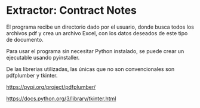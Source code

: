 # Extractor: Contract Notes

El programa recibe un directorio dado por el usuario, donde busca todos los archivos pdf y crea un archivo Excel, con los datos deseados de este tipo de documento.

Para usar el programa sin necesitar Python instalado, se puede crear un ejecutable usando pyinstaller.

De las librerias utilizadas, las únicas que no son convencionales son pdfplumber y tkinter.

https://pypi.org/project/pdfplumber/

https://docs.python.org/3/library/tkinter.html
